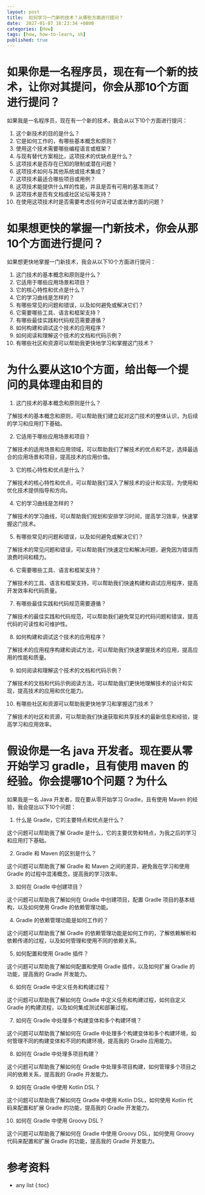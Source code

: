 ```yaml
---
layout: post
title:  如何学习一门新的技术？从哪些方面进行提问？
date:  2027-01-07 16:23:34 +0800
categories: [How]
tags: [how, how-to-learn, sh]
published: true
---
```


# 如果你是一名程序员，现在有一个新的技术，让你对其提问，你会从那10个方面进行提问？

如果我是一名程序员，现在有一个新的技术，我会从以下10个方面进行提问：

1. 这个新技术的目的是什么？
2. 它是如何工作的，有哪些基本概念和原则？
3. 使用这个技术需要哪些编程语言或框架？
4. 与现有替代方案相比，这项技术的优缺点是什么？
5. 这项技术是否存在已知的限制或潜在问题？
6. 这项技术如何与其他系统或技术集成？
7. 这项技术最适合哪些项目或用例？
8. 这项技术能提供什么样的性能，并且是否有可用的基准测试？
9. 这项技术是否有文档或社区论坛等支持？
10. 在使用这项技术时是否需要考虑任何许可证或法律方面的问题？

# 如果想更快的掌握一门新技术，你会从那10个方面进行提问？

如果想更快地掌握一门新技术，我会从以下10个方面进行提问：

1. 这门技术的基本概念和原则是什么？
2. 它适用于哪些应用场景和项目？
3. 它的核心特性和优点是什么？
4. 它的学习曲线是怎样的？
5. 有哪些常见的问题和错误，以及如何避免或解决它们？
6. 它需要哪些工具、语言和框架支持？
7. 有哪些最佳实践和代码规范需要遵循？
8. 如何构建和调试这个技术的应用程序？
9. 如何阅读和理解这个技术的文档和代码示例？
10. 有哪些社区和资源可以帮助我更快地学习和掌握这门技术？


# 为什么要从这10个方面，给出每一个提问的具体理由和目的

1. 这门技术的基本概念和原则是什么？

了解技术的基本概念和原则，可以帮助我们建立起对这门技术的整体认识，为后续的学习和应用打下基础。

2. 它适用于哪些应用场景和项目？

了解技术的适用场景和应用领域，可以帮助我们了解技术的优点和不足，选择最适合的应用场景和项目，提高技术的应用价值。

3. 它的核心特性和优点是什么？

了解技术的核心特性和优点，可以帮助我们深入了解技术的设计和实现，为使用和优化技术提供指导和方向。

4. 它的学习曲线是怎样的？

了解技术的学习曲线，可以帮助我们规划和安排学习时间，提高学习效率，快速掌握这门技术。

5. 有哪些常见的问题和错误，以及如何避免或解决它们？

了解技术的常见问题和错误，可以帮助我们快速定位和解决问题，避免因为错误而浪费时间和精力。

6. 它需要哪些工具、语言和框架支持？

了解技术的工具、语言和框架支持，可以帮助我们快速构建和调试应用程序，提高开发效率和代码质量。

7. 有哪些最佳实践和代码规范需要遵循？

了解技术的最佳实践和代码规范，可以帮助我们避免常见的代码问题和错误，提高代码的可读性和可维护性。

8. 如何构建和调试这个技术的应用程序？

了解技术的应用程序构建和调试方法，可以帮助我们快速掌握技术的应用，提高应用的性能和质量。

9. 如何阅读和理解这个技术的文档和代码示例？

了解技术的文档和代码示例阅读方法，可以帮助我们更快地理解技术的设计和实现，提高技术的应用和优化能力。

10. 有哪些社区和资源可以帮助我更快地学习和掌握这门技术？

了解技术的社区和资源，可以帮助我们快速获取和共享技术的最新信息和经验，提高学习和应用效率。

# 假设你是一名 java 开发者。现在要从零开始学习 gradle，且有使用 maven 的经验。你会提哪10个问题？为什么

如果我是一名 Java 开发者，现在要从零开始学习 Gradle，且有使用 Maven 的经验，我会提出以下10个问题：

1. 什么是 Gradle，它的主要特点和优点是什么？

这个问题可以帮助我了解 Gradle 是什么，它的主要优势和特点，为我之后的学习和应用打下基础。

2. Gradle 和 Maven 的区别是什么？

这个问题可以帮助我了解 Gradle 和 Maven 之间的差异，避免我在学习和使用 Gradle 的过程中混淆概念，提高我的学习效率。

3. 如何在 Gradle 中创建项目？

这个问题可以帮助我了解如何在 Gradle 中创建项目，配置 Gradle 项目的基本结构，以及如何使用 Gradle 的依赖管理功能。

4. Gradle 的依赖管理功能是如何工作的？

这个问题可以帮助我了解 Gradle 的依赖管理功能是如何工作的，了解依赖解析和依赖传递的过程，以及如何管理和使用不同的依赖关系。

5. 如何配置和使用 Gradle 插件？

这个问题可以帮助我了解如何配置和使用 Gradle 插件，以及如何扩展 Gradle 的功能，提高我的 Gradle 开发能力。

6. 如何在 Gradle 中定义任务和构建过程？

这个问题可以帮助我了解如何在 Gradle 中定义任务和构建过程，如何自定义 Gradle 的构建流程，以及如何集成测试和部署过程。

7. 如何在 Gradle 中处理多个构建变体和多个构建环境？

这个问题可以帮助我了解如何在 Gradle 中处理多个构建变体和多个构建环境，如何管理不同的构建变体和不同的构建环境，提高我的 Gradle 应用能力。

8. 如何在 Gradle 中处理多项目构建？

这个问题可以帮助我了解如何在 Gradle 中处理多项目构建，如何管理多个项目之间的依赖关系，提高我的 Gradle 开发能力。

9. 如何在 Gradle 中使用 Kotlin DSL？

这个问题可以帮助我了解如何在 Gradle 中使用 Kotlin DSL，如何使用 Kotlin 代码来配置和扩展 Gradle 的功能，提高我的 Gradle 开发能力。

10. 如何在 Gradle 中使用 Groovy DSL？

这个问题可以帮助我了解如何在 Gradle 中使用 Groovy DSL，如何使用 Groovy 代码来配置和扩展 Gradle 的功能，提高我的 Gradle 开发能力。



# 参考资料



* any list
{:toc}